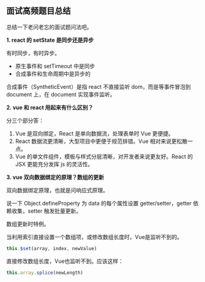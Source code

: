 ## 面试高频题目总结

总结一下老问老忘的面试题问法吧。

**1. react 的 setState 是同步还是异步**

有时同步，有时异步。

- 原生事件和 setTimeout 中是同步
- 合成事件和生命周期中是异步的

合成事件（SyntheticEvent）是指 react 不直接监听 dom，而是等事件冒泡到 document 上，在 document 实现事件监听。

**2. vue 和 react 用起来有什么区别？**

分三个部分答：

1. Vue 是双向绑定，React 是单向数据流，处理表单时 Vue 更便捷。
2. React 数据流更清晰，大型项目中更便于规范排错。Vue 相对来说更松散一点。
3. Vue 的单文件组件，模板与样式分层清晰，对开发者来说更友好。React 的 JSX 更能充分发挥 js 的灵活性。

**3. vue 双向数据绑定的原理？数组的更新**

双向数据绑定原理，也就是问响应式原理。

说一下 Object.defineProperty 为 data 的每个属性设置 getter/setter，getter 依赖收集，setter 触发批量更新。

数组更新时特例。

当利用索引直接设置一个数组项，或修改数组长度时，Vue是监听不到的。

```js
this.$set(array, index, newValue)
```
直接修改数组长度，Vue也监听不到。应该这样：

```js
this.array.splice(newLength)
```
